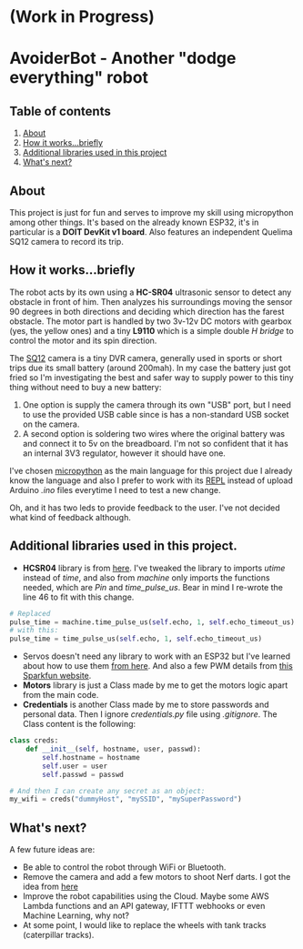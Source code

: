 # (Work in Progress)
# AvoiderBot - Another "dodge everything" robot

## Table of contents
1. [About](#about)
2. [How it works...briefly](#how-it-worksbriefly)
3. [Additional libraries used in this project](#additional-libraries-used-in-this-project)
4. [What's next?](#whats-next)

## About
This project is just for fun and serves to improve my skill using micropython among other things.
It's based on the already known ESP32, it's in particular is a **DOIT DevKit v1 board**. Also features an independent Quelima SQ12 camera to record its trip.

## How it works...briefly
The robot acts by its own using a **HC-SR04** ultrasonic sensor to detect any obstacle in front of him. Then analyzes his surroundings moving the sensor 90 degrees in both directions and deciding which direction has the farest obstacle. The motor part is handled by two 3v-12v DC motors with gearbox (yes, the yellow ones) and a tiny **L9110** which is a simple double *H bridge* to control the motor and its spin direction.

The [SQ12](https://org-info.mobi/manual/sq12-en.htm) camera is a tiny DVR camera, generally used in sports or short trips due its small battery (around 200mah).
In my case the battery just got fried so I'm investigating the  best and safer way to supply power to this tiny thing without need to buy a new battery:
1. One option is supply the camera through its own "USB" port, but I need to use the provided USB cable since is has a non-standard USB socket on the camera.
2. A second option is soldering two wires where the original battery was and connect it to 5v on the breadboard. I'm not so confident that it has an internal 3V3 regulator, however it should have one.

I've chosen [micropython](https://github.com/micropython/micropython) as the main language for this project due I already know the language and also I prefer to work with its [REPL](https://github.com/micropython/webrepl) instead of upload Arduino *.ino* files everytime I need to test a new change.

Oh, and it has two leds to provide feedback to the user. I've not decided what kind of feedback although.

## Additional libraries used in this project.
* **HCSR04** library is from [here](https://github.com/rsc1975/micropython-hcsr04). I've tweaked the library to imports *utime* instead of *time*, and also from *machine* only imports the functions needed, which are *Pin* and *time_pulse_us*. Bear in mind I re-wrote the line 46 to fit with this change.
```python
# Replaced
pulse_time = machine.time_pulse_us(self.echo, 1, self.echo_timeout_us)
# with this:
pulse_time = time_pulse_us(self.echo, 1, self.echo_timeout_us)
```
* Servos doesn't need any library to work with an ESP32 but I've learned about how to use them [from here](https://icircuit.net/micropython-controlling-servo-esp32-nodemcu/2385). And also a few PWM details from [this Sparkfun website](https://learn.sparkfun.com/tutorials/pulse-width-modulation/all).
* **Motors** library is just a Class made by me to get the motors logic apart from the main code.
* **Credentials** is another Class made by me to store passwords and personal data. Then I ignore *credentials.py* file using *.gitignore*. The Class content is the following:
```python
class creds:
    def __init__(self, hostname, user, passwd):
        self.hostname = hostname
        self.user = user
        self.passwd = passwd

# And then I can create any secret as an object:
my_wifi = creds("dummyHost", "mySSID", "mySuperPassword")
```

## What's next?
A few future ideas are:
* Be able to control the robot through WiFi or Bluetooth.
* Remove the camera and add a few motors to shoot Nerf darts. I got the idea from [here](https://create.arduino.cc/projecthub/Little_french_kev/bluetooth-nerf-turret-03363b)
* Improve the robot capabilities using the Cloud. Maybe some AWS Lambda functions and an API gateway, IFTTT webhooks or even Machine Learning, why not?
* At some point, I would like to replace the wheels with tank tracks (caterpillar tracks).
